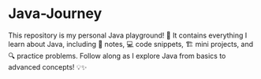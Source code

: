 # Java-Journey
This repository is my personal Java playground! 🎯 It contains everything I learn about Java, including 📝 notes, 💻 code snippets, 🏗️ mini projects, and 🔍 practice problems. Follow along as I explore Java from basics to advanced concepts! 💡✨

